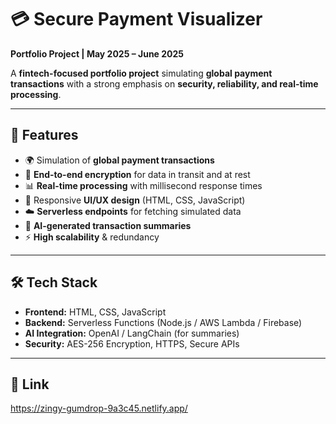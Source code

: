 # 💳 Secure Payment Visualizer

**Portfolio Project | May 2025 – June 2025**

A **fintech-focused portfolio project** simulating **global payment transactions** with a strong emphasis on **security, reliability, and real-time processing**.  

---

## 🚀 Features
- 🌍 Simulation of **global payment transactions**
- 🔐 **End-to-end encryption** for data in transit and at rest
- 📊 **Real-time processing** with millisecond response times
- 📱 Responsive **UI/UX design** (HTML, CSS, JavaScript)
- ☁️ **Serverless endpoints** for fetching simulated data
- 🤖 **AI-generated transaction summaries**
- ⚡ **High scalability** & redundancy

---

## 🛠 Tech Stack
- **Frontend:** HTML, CSS, JavaScript  
- **Backend:** Serverless Functions (Node.js / AWS Lambda / Firebase)  
- **AI Integration:** OpenAI / LangChain (for summaries)  
- **Security:** AES-256 Encryption, HTTPS, Secure APIs  

---

##  🔗 Link
https://zingy-gumdrop-9a3c45.netlify.app/


